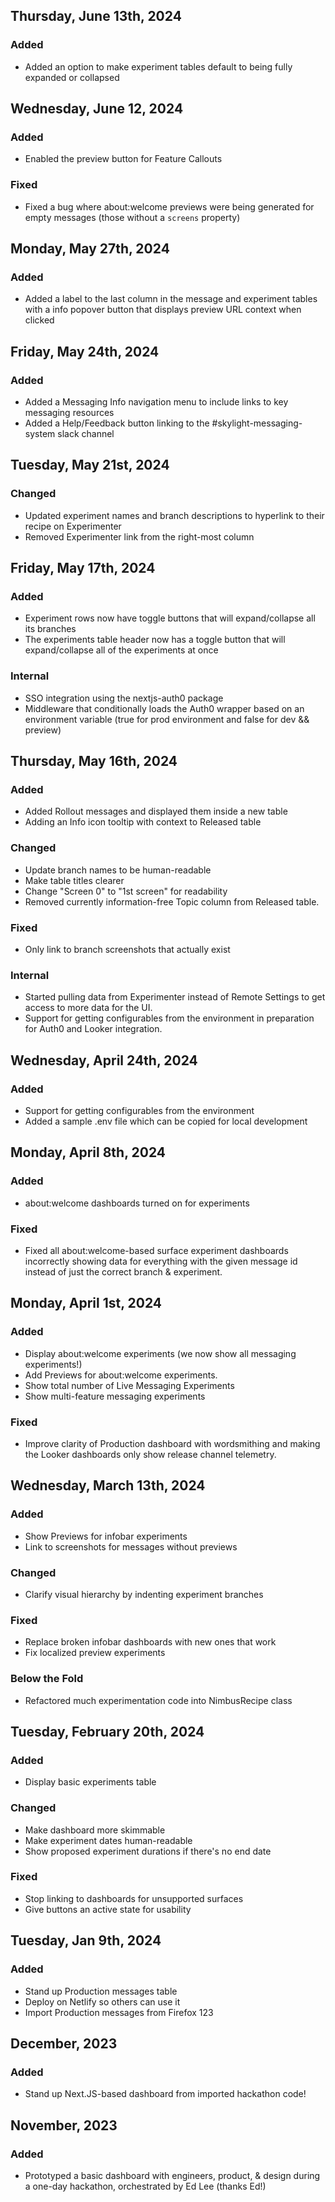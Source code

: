 ## Thursday, June 13th, 2024

### Added

* Added an option to make experiment tables default to being fully expanded or collapsed

## Wednesday, June 12, 2024

### Added

* Enabled the preview button for Feature Callouts

### Fixed

* Fixed a bug where about:welcome previews were being generated for empty messages (those without a `screens` property)

## Monday, May 27th, 2024

### Added

* Added a label to the last column in the message and experiment tables with a info popover button that displays preview URL context when clicked

## Friday, May 24th, 2024

### Added

* Added a Messaging Info navigation menu to include links to key messaging resources
* Added a Help/Feedback button linking to the #skylight-messaging-system slack channel

## Tuesday, May 21st, 2024

### Changed

* Updated experiment names and branch descriptions to hyperlink to their recipe on Experimenter
* Removed Experimenter link from the right-most column

## Friday, May 17th, 2024

### Added

* Experiment rows now have toggle buttons that will expand/collapse all its branches
* The experiments table header now has a toggle button that will expand/collapse all of the experiments at once

### Internal

* SSO integration using the nextjs-auth0 package
* Middleware that conditionally loads the Auth0 wrapper based on an
  environment variable (true for prod environment and false for dev && preview)

## Thursday, May 16th, 2024

### Added

* Added Rollout messages and displayed them inside a new table
* Adding an Info icon tooltip with context to Released table

### Changed

* Update branch names to be human-readable
* Make table titles clearer
* Change "Screen 0" to "1st screen" for readability
* Removed currently information-free Topic column from Released table.

### Fixed

* Only link to branch screenshots that actually exist

### Internal

* Started pulling data from Experimenter instead of Remote Settings to
  get access to more data for the UI.
* Support for getting configurables from the environment in preparation for
  Auth0 and Looker integration.

## Wednesday, April 24th, 2024

### Added

* Support for getting configurables from the environment
* Added a sample .env file which can be copied for local development

## Monday, April 8th, 2024

### Added

* about:welcome dashboards turned on for experiments

### Fixed

* Fixed all about:welcome-based surface experiment dashboards
  incorrectly showing data for everything with the given message id
  instead of just the correct branch & experiment.

## Monday, April 1st, 2024

### Added

* Display about:welcome experiments (we now show all messaging experiments!)
* Add Previews for about:welcome experiments.
* Show total number of Live Messaging Experiments
* Show multi-feature messaging experiments

### Fixed

* Improve clarity of Production dashboard with wordsmithing and making the Looker dashboards only show release channel telemetry.

## Wednesday, March 13th, 2024

### Added

* Show Previews for infobar experiments
* Link to screenshots for messages without previews

### Changed

* Clarify visual hierarchy by indenting experiment branches

### Fixed

* Replace broken infobar dashboards with new ones that work
* Fix localized preview experiments

### Below the Fold

* Refactored much experimentation code into NimbusRecipe class

## Tuesday, February 20th, 2024

### Added

* Display basic experiments table

### Changed

* Make dashboard more skimmable
* Make experiment dates human-readable
* Show proposed experiment durations if there's no end date

### Fixed

* Stop linking to dashboards for unsupported surfaces
* Give buttons an active state for usability

## Tuesday, Jan 9th, 2024

### Added

* Stand up Production messages table
* Deploy on Netlify so others can use it
* Import Production messages from Firefox 123

## December, 2023

### Added

* Stand up Next.JS-based dashboard from imported hackathon code!

## November, 2023

### Added

* Prototyped a basic dashboard with engineers, product, & design during a one-day hackathon, orchestrated by Ed Lee (thanks Ed!)
